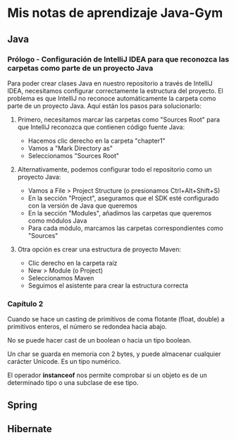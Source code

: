 # Mis notas de aprendizaje Java-Gym

## Java

### Prólogo - Configuración de IntelliJ IDEA para que reconozca las carpetas como parte de un proyecto Java

Para poder crear clases Java en nuestro repositorio a través de IntelliJ IDEA, necesitamos configurar correctamente la estructura del proyecto. El problema es que IntelliJ no reconoce automáticamente la carpeta como parte de un proyecto Java.
Aquí están los pasos para solucionarlo:

1. Primero, necesitamos marcar las carpetas como "Sources Root" para que IntelliJ reconozca que contienen código fuente Java:

   - Hacemos clic derecho en la carpeta "chapter1"
   - Vamos a "Mark Directory as"
   - Seleccionamos "Sources Root"

2. Alternativamente, podemos configurar todo el repositorio como un proyecto Java:

   - Vamos a File > Project Structure (o presionamos Ctrl+Alt+Shift+S)
   - En la sección "Project", aseguramos que el SDK esté configurado con la versión de Java que queremos
   - En la sección "Modules", añadimos las carpetas que queremos como módulos Java
   - Para cada módulo, marcamos las carpetas correspondientes como "Sources"

3. Otra opción es crear una estructura de proyecto Maven:

   - Clic derecho en la carpeta raíz
   - New > Module (o Project)
   - Seleccionamos Maven
   - Seguimos el asistente para crear la estructura correcta

### Capítulo 2

Cuando se hace un casting de primitivos de coma flotante (float, double) a primitivos enteros, el número se redondea hacia abajo.

No se puede hacer cast de un boolean o hacia un tipo boolean.

Un char se guarda en memoria con 2 bytes, y puede almacenar cualquier carácter Unicode. Es un tipo numérico.

El operador **instanceof** nos permite comprobar si un objeto es de un determinado tipo o una subclase de ese tipo.

## Spring

## Hibernate


